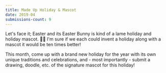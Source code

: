 ```yaml
---
title: Made Up Holiday & Mascot
date: 2019-04
submissions-count: 9
---
```

Let's face it; Easter and its Easter Bunny is kind of a lame holiday and holiday mascot. 🥚🐰 I'm sure if we each could invent a holiday along with a mascot it would be ten times better!

This month, come up with a brand new holiday for the year with its own unique traditions and celebrations, and - most importantly - submit a drawing, doodle, etc. of the signature mascot for this holiday!
